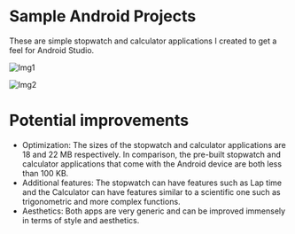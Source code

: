 # Sample Android Projects

These are simple stopwatch and calculator applications I created to get a feel for Android Studio.

![Img1](https://user-images.githubusercontent.com/55770671/104402666-6eb91280-551c-11eb-976c-bd23ab2ae53a.png)

![Img2](https://user-images.githubusercontent.com/55770671/104402708-85f80000-551c-11eb-8d9b-7a737669b5db.png)


# Potential improvements
- Optimization: The sizes of the stopwatch and calculator applications are 18 and 22 MB respectively. In comparison, the pre-built stopwatch and calculator applications that come with the Android device are both less than 100 KB.
- Additional features: The stopwatch can have features such as Lap time and the Calculator can have features similar to a scientific one such as trigonometric and more complex functions.
- Aesthetics: Both apps are very generic and can be improved immensely in terms of style and aesthetics.
